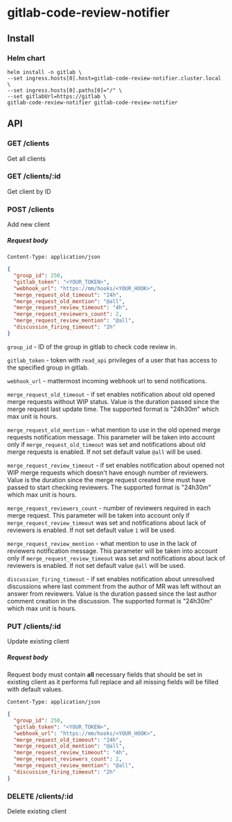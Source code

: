 # gitlab-code-review-notifier

## Install

### Helm chart

```
helm install -n gitlab \
--set ingress.hosts[0].host=gitlab-code-review-notifier.cluster.local \
--set ingress.hosts[0].paths[0]="/" \
--set gitlabUrl=https://gitlab \
gitlab-code-review-notifier gitlab-code-review-notifier
```

## API
### GET /clients
Get all clients

### GET /clients/:id
Get client by ID

### POST /clients
Add new client

##### Request body
`Content-Type: application/json`
```json
{
  "group_id": 250,
  "gitlab_token": "<YOUR_TOKEN>",
  "webhook_url": "https://mm/hooks/<YOUR_HOOK>",
  "merge_request_old_timeout": "24h",
  "merge_request_old_mention": "@all",
  "merge_request_review_timeout": "4h",
  "merge_request_reviewers_count": 2,
  "merge_request_review_mention": "@all",
  "discussion_firing_timeout": "2h"
}
```
`group_id` - ID of the group in gitlab to check code review in.

`gitlab_token` - token with `read_api` privileges of a user that has access to the specified group in gitlab.

`webhook_url` - mattermost incoming webhook url to send notifications.

`merge_request_old_timeout` - if set enables notification about old opened merge requests without WIP status.
Value is the duration passed since the merge request last update time.
The supported format is "24h30m" which max unit is hours.

`merge_request_old_mention` - what mention to use in the old opened merge requests notification message.
This parameter will be taken into account only if `merge_request_old_timeout` was set and notifications about old merge requests is enabled.
If not set default value `@all` will be used.

`merge_request_review_timeout` - if set enables notification about opened not WIP merge requests which doesn't have enough number of reviewers.
Value is the duration since the merge request created time must have passed to start checking reviewers.
The supported format is "24h30m" which max unit is hours.

`merge_request_reviewers_count` - number of reviewers required in each merge request.
This parameter will be taken into account only if `merge_request_review_timeout` was set and notifications about lack of reviewers is enabled.
If not set default value `1` will be used.

`merge_request_review_mention` - what mention to use in the lack of reviewers notification message.
This parameter will be taken into account only if `merge_request_review_timeout` was set and notifications about lack of reviewers is enabled.
If not set default value `@all` will be used.

`discussion_firing_timeout` - if set enables notification about unresolved discussions where last comment from the author of MR was left without an answer from reviewers.
Value is the duration passed since the last author comment creation in the discussion.
The supported format is "24h30m" which max unit is hours.

### PUT /clients/:id
Update existing client

##### Request body
Request body must contain **all** necessary fields that should be set in existing client as it performs full replace and all missing fields will be filled with default values.

`Content-Type: application/json`
```json
{
  "group_id": 250,
  "gitlab_token": "<YOUR_TOKEN>",
  "webhook_url": "https://mm/hooks/<YOUR_HOOK>",
  "merge_request_old_timeout": "24h",
  "merge_request_old_mention": "@all",
  "merge_request_review_timeout": "4h",
  "merge_request_reviewers_count": 2,
  "merge_request_review_mention": "@all",
  "discussion_firing_timeout": "2h"
}
```

### DELETE /clients/:id
Delete existing client
